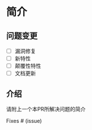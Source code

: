 # 简介

## 问题变更

- [ ] 漏洞修复
- [ ] 新特性
- [ ] 颠覆性特性
- [ ] 文档更新

## 介绍

请附上一个本PR所解决问题的简介

Fixes # (issue)
